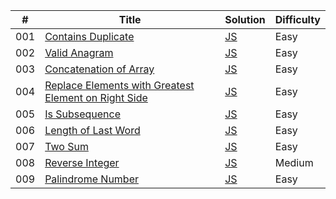 | #   | Title                                                                                                                                       | Solution                                                                                                                                          | Difficulty |
| --- | ------------------------------------------------------------------------------------------------------------------------------------------- | ------------------------------------------------------------------------------------------------------------------------------------------------- | ---------- |
| 001 | [Contains Duplicate](https://leetcode.com/problems/contains-duplicate/description/)                                                         | [JS](https://github.com/sazit96/Leetcode-Problem-Solving-With-JS/blob/main/01-Arrays%20%26%20Hashing/01.ContainsDuplicate.js)                     | Easy       |
| 002 | [Valid Anagram](https://leetcode.com/problems/valid-anagram/description/)                                                                   | [JS](https://github.com/sazit96/Leetcode-Problem-Solving-With-JS/blob/main/01-Arrays%20%26%20Hashing/02.ValidAnagram.js)                          | Easy       |
| 003 | [Concatenation of Array](https://leetcode.com/problems/concatenation-of-array/description/)                                                 | [JS](https://github.com/sazit96/Leetcode-Problem-Solving-With-JS/blob/main/01-Arrays%20%26%20Hashing/03.ConcatenationofArray.js)                  | Easy       |
| 004 | [Replace Elements with Greatest Element on Right Side](https://leetcode.com/problems/replace-elements-with-greatest-element-on-right-side/) | [JS](https://github.com/sazit96/Leetcode-Problem-Solving/blob/main/01-Arrays%20%26%20Hashing/04.ReplaceElementswithGreatestElementonRightSide.js) | Easy       |
| 005 | [Is Subsequence](https://leetcode.com/problems/is-subsequence/description/)                                                                 | [JS](https://github.com/sazit96/Leetcode-Problem-Solving/blob/main/01-Arrays%20%26%20Hashing/05.IsSubsequence.js)                                 | Easy       |
| 006 | [Length of Last Word](https://leetcode.com/problems/length-of-last-word/)                                                                   | [JS](https://github.com/sazit96/Leetcode-Problem-Solving/blob/main/01-Arrays%20%26%20Hashing/06.LengthofLastWord.js)                              | Easy       |
| 007 | [Two Sum](https://leetcode.com/problems/two-sum/description/)                                                                               | [JS](https://github.com/sazit96/Leetcode-Problem-Solving/blob/main/01-Arrays%20%26%20Hashing/07.TwoSum.js)                                        | Easy       |
| 008 | [Reverse Integer](https://leetcode.com/problems/reverse-integer/description/)                                                               | [JS](https://github.com/sazit96/Leetcode-Problem-Solving/blob/main/BitManipulation/ReverseInteger.js)                                             | Medium     |
| 009 | [Palindrome Number](https://leetcode.com/problems/palindrome-number/description/)                                                           | [JS](https://github.com/sazit96/Leetcode-Problem-Solving/blob/main/MathGeometry/PalindromeNumber.js)                                              | Easy       |
